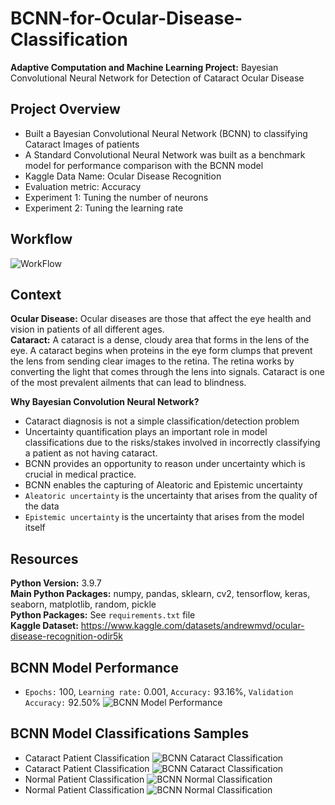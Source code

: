 # BCNN-for-Ocular-Disease-Classification
**Adaptive Computation and Machine Learning Project:** Bayesian Convolutional Neural Network for Detection of Cataract Ocular Disease

## Project Overview 
- Built a Bayesian Convolutional Neural Network (BCNN) to classifying Cataract Images of patients
- A Standard Convolutional Neural Network was built as a benchmark model for performance comparison with the BCNN model
- Kaggle Data Name: Ocular Disease Recognition
- Evaluation metric: Accuracy
- Experiment 1: Tuning the number of neurons
- Experiment 2: Tuning the learning rate

## Workflow
![WorkFlow](https://github.com/Ellie190/BCNN-for-Ocular-Disease-Classification/blob/main/Images/workflow.png)

## Context
**Ocular Disease:** Ocular diseases are those that affect the eye health and vision in patients of all different ages. <br>
**Cataract:** A cataract is a dense, cloudy area that forms in the lens of the eye. A cataract begins when proteins in the eye form clumps that prevent the lens from sending clear images to the retina. The retina works by converting the light that comes through the lens into signals. Cataract  is one of the most prevalent ailments that can lead to blindness. 

**Why Bayesian Convolution Neural Network?** 
- Cataract diagnosis is not a simple classification/detection problem
- Uncertainty quantification plays an important role in model classifications due to the risks/stakes involved in incorrectly classifying a patient as not having cataract. 
- BCNN provides an opportunity to reason under uncertainty which is crucial in medical practice.
- BCNN enables the capturing of Aleatoric and Epistemic uncertainty
- `Aleatoric uncertainty` is the uncertainty that arises from the quality of the data
- `Epistemic uncertainty` is the uncertainty that arises from the model itself

## Resources 
**Python Version:** 3.9.7 <br>
**Main Python Packages:** numpy, pandas, sklearn, cv2, tensorflow, keras, seaborn, matplotlib, random, pickle <br>
**Python Packages:** See `requirements.txt` file <br>
**Kaggle Dataset:** https://www.kaggle.com/datasets/andrewmvd/ocular-disease-recognition-odir5k

## BCNN Model Performance
- `Epochs:` 100, `Learning rate:` 0.001, `Accuracy:` 93.16%, `Validation Accuracy:` 92.50%
![BCNN Model Performance](https://github.com/Ellie190/BCNN-for-Ocular-Disease-Classification/blob/main/Images/bcnn_model_performance.png)

## BCNN Model Classifications Samples
- Cataract Patient Classification 
![BCNN Cataract Classification](https://github.com/Ellie190/BCNN-for-Ocular-Disease-Classification/blob/main/Images/bcnn_prediction1.png) <br>
- Cataract Patient Classification
![BCNN Cataract Classification](https://github.com/Ellie190/BCNN-for-Ocular-Disease-Classification/blob/main/Images/bcnn_prediction2.png) <br>
- Normal Patient Classification
![BCNN Normal Classification](https://github.com/Ellie190/BCNN-for-Ocular-Disease-Classification/blob/main/Images/bcnn_prediction3.png) <br>
- Normal Patient Classification
![BCNN Normal Classification](https://github.com/Ellie190/BCNN-for-Ocular-Disease-Classification/blob/main/Images/bcnn_prediction4.png)




